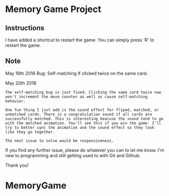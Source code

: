 # Memory Game Project

## Instructions

I have added a shortcut to restart the game. You can simply press 'R' to restart the game.

## Note

May 19th 2018
    Bug: Self-matching if clicked twice on the same card.

May 20th 2018

    The self-matching bug is just fixed. Clicking the same card twice now won't increment the move counter as well as cause self-matching behavior.

    One fun thing I just add is the sound effect for fliped, matched, or unmatched cards. There is a congratulation sound if all cards are successfully matched. This is interesting beacuse the sound tend to go with the matched animation. You'll see this if you win the game. I'll try to better sync the animation and the sound effect so they look like they go together.

    The next issue to solve would be responsiveness.

If you find any further issue, please do whatever you can to let me know. I'm new to programming and still getting used to with Git and Github.

Thank you!

# MemoryGame